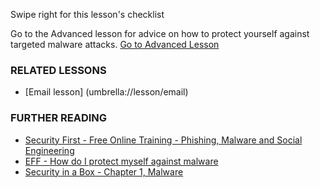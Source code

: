 [Title]: # (What now?)
[Order]: # (9)

Swipe right for this lesson's checklist

Go to the Advanced lesson for advice on how to protect yourself against targeted malware attacks.
[Go to Advanced Lesson](umbrella://lesson/malware/1)

### RELATED LESSONS

*   [Email lesson] (umbrella://lesson/email) 

### FURTHER READING

*   [Security First - Free Online Training - Phishing, Malware and Social Engineering](https://advocacyassembly.org/en/partners/securityfirst/) 
*   [EFF - How do I protect myself against malware](https://ssd.eff.org/en/module/how-do-i-protect-myself-against-malware)
*   [Security in a Box - Chapter 1, Malware](https://securityinabox.org/chapter-1)
